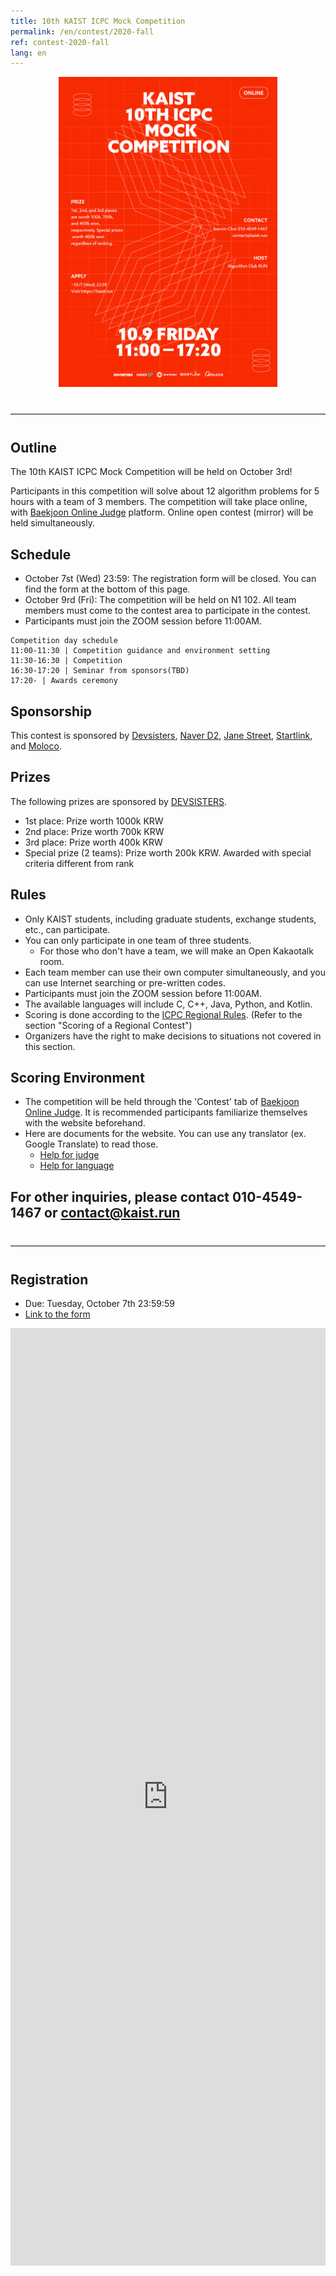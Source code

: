 ```yaml
---
title: 10th KAIST ICPC Mock Competition
permalink: /en/contest/2020-fall
ref: contest-2020-fall
lang: en
---
```


<div style="text-align: center">
    <img src="/contest/2020-fall/poster_en.png" alt="poster_en" style="width: 350px;"/>
</div>

<hr style="size: 20; margin-top: 40px; margin-bottom: 40px; border: solid; border-width: 0; border-bottom: 1px solid #e8e8e8;"/>

## Outline

The 10th KAIST ICPC Mock Competition will be held on October 3rd!

Participants in this competition will solve about 12 algorithm problems for 5 hours with a team of 3 members.
The competition will take place online, with [Baekjoon Online Judge](https://acmicpc.net) platform. Online open contest (mirror) will be held simultaneously.

## Schedule

- October 7st (Wed) 23:59: The registration form will be closed. You can find the form at the bottom of this page.
- October 9rd (Fri): The competition will be held on N1 102. All team members must come to the contest area to participate in the contest.
- Participants must join the ZOOM session before 11:00AM.
```
Competition day schedule
11:00-11:30 | Competition guidance and environment setting
11:30-16:30 | Competition
16:30-17:20 | Seminar from sponsors(TBD)
17:20- | Awards ceremony
```

## Sponsorship

This contest is sponsored by [Devsisters](https://www.devsisters.com/), [Naver D2](https://d2.naver.com), [Jane Street](https://www.janestreet.com/), [Startlink](http://startlink.io), and [Moloco](https://www.molocoads.com/).

## Prizes

The following prizes are sponsored by [DEVSISTERS](http://www.devsisters.com/).

- 1st place: Prize worth 1000k KRW
- 2nd place: Prize worth 700k KRW
- 3rd place: Prize worth 400k KRW
- Special prize (2 teams): Prize worth 200k KRW. Awarded with special criteria different from rank

## Rules

- Only KAIST students, including graduate students, exchange students, etc., can participate.
- You can only participate in one team of three students.
  - For those who don't have a team, we will make an Open Kakaotalk room.
- Each team member can use their own computer simultaneously, and you can use Internet searching or pre-written codes.
- Participants must join the ZOOM session before 11:00AM.
- The available languages will include C, C++, Java, Python, and Kotlin.
- Scoring is done according to the [ICPC Regional Rules](https://icpc.baylor.edu/regionals/rules). (Refer to the section "Scoring of a Regional Contest")
- Organizers have the right to make decisions to situations not covered in this section.

## Scoring Environment

- The competition will be held through the 'Contest' tab of [Baekjoon Online Judge](https://www.acmicpc.net/). It is recommended participants familiarize themselves with the website beforehand.
- Here are documents for the website. You can use any translator (ex. Google Translate) to read those.
  - [Help for judge](https://www.acmicpc.net/help/judge)
  - [Help for language](https://www.acmicpc.net/help/language)

## For other inquiries, please contact 010-4549-1467 or contact@kaist.run

<hr style="margin-top: 40px; margin-bottom: 40px; border: solid; border-width: 0; border-bottom: 1px solid #e8e8e8;"/>

## Registration

- Due: Tuesday, October 7th 23:59:59
- [Link to the form](https://docs.google.com/forms/d/e/1FAIpQLSc8jjCn1ynTSMIuJrwZtohBU9kQJMGn44aTUp5_9W9geZew2g/viewform)
<iframe src="https://docs.google.com/forms/d/e/1FAIpQLSc8jjCn1ynTSMIuJrwZtohBU9kQJMGn44aTUp5_9W9geZew2g/viewform" frameborder="0" width="100%" height="1500px"></iframe>